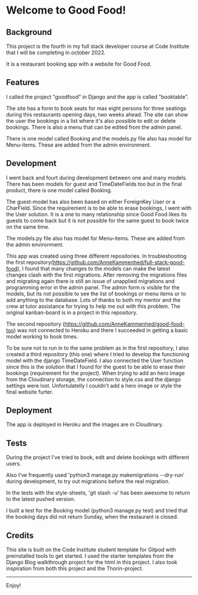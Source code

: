 <h1>Welcome to Good Food!</h1>

<h2>Background</h2>
This project is the fourth in my full stack developer course at Code Institute that I will be completing in october 2022. 

It is a restaurant booking app with a website for Good Food.   

<h2>Features</h2>
I called the project "goodfood" in Django and the app is called "booktable". 

The site has a form to book seats for max eight persons for three seatings during this restaurants opening days, two weeks ahead. The site can show the user the bookings in a list where it's also possible to edit or delete bookings. There is also a menu that can be edited from the admin panel.

There is one model called Booking and the models.py file also has model for Menu-items. These are added from the admin environment.

<h2>Development</h2>
I went back and fourt during development between one and many models. There has been models for guest and TimeDateFields too but in the final product, there is one model called Booking. 

The guest-model has also been based on either ForeignKey User or a CharField. Since the requirement is to be able to erase bookings, I went with the User solution. It is a one to many relationship since Good Food likes its guests to come back but it is not possible for the same guest to book twice on the same time.

The models.py file also has model for Menu-items. These are added from the admin environment.

This app was created using three different repositories. In troubleshooting the first repository(https://github.com/AnneKammenhed/full-stack-good-food), I found that many changes to the models can make the latest changes clash with the first migrations. After removing the migrations files and migrating again there is still an issue of unapplied migrations and programming error in the admin panel. The admin form is visible for the models, but its not possible to see the list of bookings or menu items or to add anything to the database. Lots of thanks to both my mentor and the crew at tutor assistance for trying to help me out with this problem. The original kanban-board is in a project in this repository. 

The second repository (https://github.com/AnneKammenhed/good-food-too) was not connected to Heroku and there I succeeded in getting a basic model working to book times. 

To be sure not to run in to the same problem as in the first repository, I also created a third repository (this one) where I tried to develop the functioning model with the django TimeDateField. I also connected the User function since this is the solution that I found for the guest to be able to erase their bookings (requirement for the project). When trying to add an hero image from the Cloudinary storage, the connection to style.css and the django settings were lost. Unfortulatelly I couldn't add a hero image or style the final website furter.

<h2>Deployment</h2>
The app is deployed in Heroku and the images are in Cloudinary.

<h2>Tests</h2>
During the project I've tried to book, edit and delete bookings with different users. 

Also I've frequently used 'python3 manage.py makemigrations --dry-run' during development, to try out migrations before the real migration.

In the tests with the style-sheets, 'git stash -u' has been awesome to return to the latest pushed version.

I built a test for the Booking model (python3 manage.py test) and tried that the booking days did not return Sunday, when the restaurant is closed. 

<h2>Credits</h2>

This site is built on the Code Institute student template for Gitpod with preinstalled tools to get started. I used the starter templates from the Django Blog walkthrough project for the html in this project. I also took inspiration from both this project and the Thorin-project.  



---

Enjoy!
